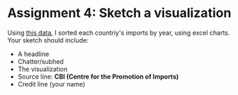 # Assignment 4: Sketch a visualization

Using [this data](../class6/cocoabeans.xlsx), I sorted each countriy's imports by year, using excel charts.
Your sketch should include:

* A headline
* Chatter/subhed
* The visualization
* Source line: **CBI (Centre for the Promotion of Imports)**
* Credit line (your name)

